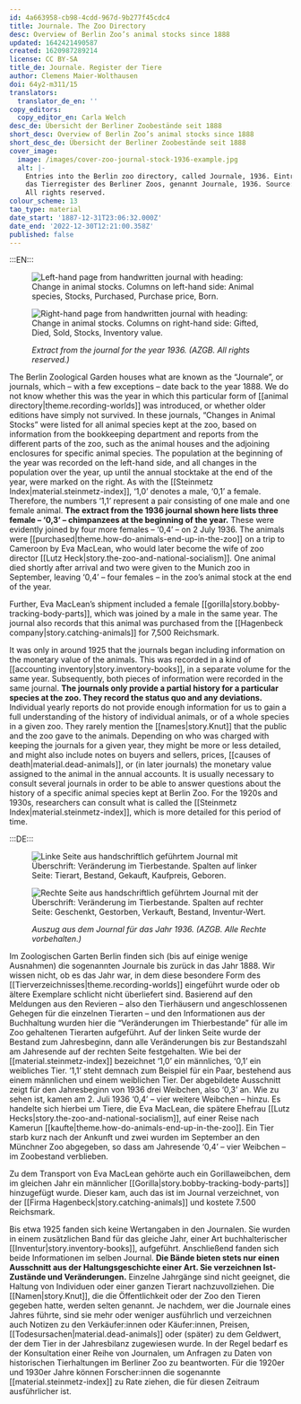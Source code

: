 ```yaml
---
id: 4a663958-cb98-4cdd-967d-9b277f45cdc4
title: Journale. The Zoo Directory
desc: Overview of Berlin Zoo’s animal stocks since 1888
updated: 1642421490587
created: 1620987289214
license: CC BY-SA
title_de: Journale. Register der Tiere
author: Clemens Maier-Wolthausen
doi: 64y2-m311/15
translators:
  translator_de_en: ''
copy_editors:
  copy_editor_en: Carla Welch
desc_de: Übersicht der Berliner Zoobestände seit 1888
short_desc: Overview of Berlin Zoo’s animal stocks since 1888
short_desc_de: Übersicht der Berliner Zoobestände seit 1888
cover_image:
  image: /images/cover-zoo-journal-stock-1936-example.jpg
  alt: |-
    Entries into the Berlin zoo directory, called Journale, 1936. Eintrag in
    das Tierregister des Berliner Zoos, genannt Journale, 1936. Source: AZGB.
    All rights reserved.
colour_scheme: 13
tao_type: material
date_start: '1887-12-31T23:06:32.000Z'
date_end: '2022-12-30T12:21:00.358Z'
published: false
---
```




:::EN:::

<figure>

<div class="series">

![Left-hand page from handwritten journal with heading: Change in animal stocks. Columns on left-hand side: Animal species, Stocks, Purchased, Purchase price, Born.](/images/cmw/Journal_1936_l.jpg)

![Right-hand page from handwritten journal with heading: Change in animal stocks. Columns on right-hand side: Gifted, Died, Sold, Stocks, Inventory value. ](/images/cmw/Journal_1936_r.jpg)

</div>

<figcaption>

_Extract from the journal for the year 1936. (AZGB. All rights reserved.)_

</figcaption>

</figure>

The Berlin Zoological Garden houses what are known as the “Journale”, or journals, which – with a few exceptions – date back to the year 1888. We do not know whether this was the year in which this particular form of [[animal directory|theme.recording-worlds]] was introduced, or whether older editions have simply not survived. In these journals, “Changes in Animal Stocks” were listed for all animal species kept at the zoo, based on information from the bookkeeping department and reports from the different parts of the zoo, such as the animal houses and the adjoining enclosures for specific animal species. The population at the beginning of the year was recorded on the left-hand side, and all changes in the population over the year, up until the annual stocktake at the end of the year, were marked on the right. As with the [[Steinmetz Index|material.steinmetz-index]], ‘1,0’ denotes a male, ‘0,1’ a female. Therefore, the numbers ‘1,1’ represent a pair consisting of one male and one female animal. **The extract from the 1936 journal shown here lists three female – ‘0,3’ – chimpanzees at the beginning of the year.** These were evidently joined by four more females – ‘0,4’ – on 2 July 1936. The animals were [[purchased|theme.how-do-animals-end-up-in-the-zoo]] on a trip to Cameroon by Eva MacLean, who would later become the wife of zoo director [[Lutz Heck|story.the-zoo-and-national-socialism]]. One animal died shortly after arrival and two were given to the Munich zoo in September, leaving ‘0,4’ – four females – in the zoo’s animal stock at the end of the year.

Further, Eva MacLean’s shipment included a female [[gorilla|story.bobby-tracking-body-parts]], which was joined by a male in the same year. The journal also records that this animal was purchased from the [[Hagenbeck company|story.catching-animals]] for 7,500 Reichsmark.

It was only in around 1925 that the journals began including information on the monetary value of the animals. This was recorded in a kind of [[accounting inventory|story.inventory-books]], in a separate volume for the same year. Subsequently, both pieces of information were recorded in the same journal. **The journals only provide a partial history for a particular species at the zoo. They record the status quo and any deviations.** Individual yearly reports do not provide enough information for us to gain a full understanding of the history of individual animals, or of a whole species in a given zoo. They rarely mention the [[names|story.Knut]] that the public and the zoo gave to the animals. Depending on who was charged with keeping the journals for a given year, they might be more or less detailed, and might also include notes on buyers and sellers, prices, [[causes of death|material.dead-animals]], or (in later journals) the monetary value assigned to the animal in the annual accounts. It is usually necessary to consult several journals in order to be able to answer questions about the history of a specific animal species kept at Berlin Zoo. For the 1920s and 1930s, researchers can consult what is called the [[Steinmetz Index|material.steinmetz-index]], which is more detailed for this period of time.

:::DE:::

<figure>

<div class="series">

![Linke Seite aus handschriftlich geführtem Journal mit Überschrift: Veränderung im Tierbestande. Spalten auf linker Seite: Tierart, Bestand, Gekauft, Kaufpreis, Geboren.](/images/cmw/Journal_1936_l.jpg)

![Rechte Seite aus handschriftlich geführtem Journal mit der Überschrift: Veränderung im Tierbestande. Spalten auf rechter Seite: Geschenkt, Gestorben, Verkauft, Bestand, Inventur-Wert.](/images/cmw/Journal_1936_r.jpg)

</div>

<figcaption>

_Auszug aus dem Journal für das Jahr 1936. (AZGB. Alle Rechte vorbehalten.)_

</figcaption>

</figure>

Im Zoologischen Garten Berlin finden sich (bis auf einige wenige Ausnahmen) die sogenannten Journale bis zurück in das Jahr 1888. Wir wissen nicht, ob es das Jahr war, in dem diese besondere Form des [[Tierverzeichnisses|theme.recording-worlds]] eingeführt wurde oder ob ältere Exemplare schlicht nicht überliefert sind. Basierend auf den Meldungen aus den Revieren – also den Tierhäusern und angeschlossenen Gehegen für die einzelnen Tierarten – und den Informationen aus der Buchhaltung wurden hier die “Veränderungen im Thierbestande” für alle im Zoo gehaltenen Tierarten aufgeführt. Auf der linken Seite wurde der Bestand zum Jahresbeginn, dann alle Veränderungen bis zur Bestandszahl am Jahresende auf der rechten Seite festgehalten. Wie bei der [[material.steinmetz-index]] bezeichnet ‘1,0’ ein männliches, ‘0,1’ ein weibliches Tier. ‘1,1’ steht demnach zum Beispiel für ein Paar, bestehend aus einem männlichen und einem weiblichen Tier. Der abgebildete Ausschnitt zeigt für den Jahresbeginn von 1936 drei Weibchen, also ‘0,3’ an. Wie zu sehen ist, kamen am 2. Juli 1936 ‘0,4’ – vier weitere Weibchen – hinzu. Es handelte sich hierbei um Tiere, die Eva MacLean, die spätere Ehefrau [[Lutz Hecks|story.the-zoo-and-national-socialism]], auf einer Reise nach Kamerun [[kaufte|theme.how-do-animals-end-up-in-the-zoo]]. Ein Tier starb kurz nach der Ankunft und zwei wurden im September an den Münchner Zoo abgegeben, so dass am Jahresende ‘0,4’ – vier Weibchen – im Zoobestand verblieben.

Zu dem Transport von Eva MacLean gehörte auch ein Gorillaweibchen, dem im gleichen Jahr ein männlicher [[Gorilla|story.bobby-tracking-body-parts]] hinzugefügt wurde. Dieser kam, auch das ist im Journal verzeichnet, von der [[Firma Hagenbeck|story.catching-animals]] und kostete 7.500 Reichsmark.

Bis etwa 1925 fanden sich keine Wertangaben in den Journalen. Sie wurden in einem zusätzlichen Band für das gleiche Jahr, einer Art buchhalterischer [[Inventur|story.inventory-books]], aufgeführt. Anschließend fanden sich beide Informationen im selben Journal. **Die Bände bieten stets nur einen Ausschnitt aus der Haltungsgeschichte einer Art. Sie verzeichnen Ist-Zustände und Veränderungen.** Einzelne Jahrgänge sind nicht geeignet, die Haltung von Individuen oder einer ganzen Tierart nachzuvollziehen. Die [[Namen|story.Knut]], die die Öffentlichkeit oder der Zoo den Tieren gegeben hatte, werden selten genannt. Je nachdem, wer die Journale eines Jahres führte, sind sie mehr oder weniger ausführlich und verzeichnen auch Notizen zu den Verkäufer:innen oder Käufer:innen, Preisen, [[Todesursachen|material.dead-animals]] oder (später) zu dem Geldwert, der dem Tier in der Jahresbilanz zugewiesen wurde. In der Regel bedarf es der Konsultation einer Reihe von Journalen, um Anfragen zu Daten von historischen Tierhaltungen im Berliner Zoo zu beantworten. Für die 1920er und 1930er Jahre können Forscher:innen die sogenannte [[material.steinmetz-index]] zu Rate ziehen, die für diesen Zeitraum ausführlicher ist.
